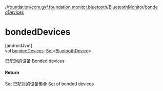 //[foundation](../../../index.md)/[com.gyf.foundation.monitor.bluetooth](../index.md)/[BluetoothMonitor](index.md)/[bondedDevices](bonded-devices.md)

# bondedDevices

[androidJvm]\
val [bondedDevices](bonded-devices.md): [Set](https://kotlinlang.org/api/core/kotlin-stdlib/kotlin.collections/-set/index.html)&lt;[BluetoothDevice](https://developer.android.com/reference/kotlin/android/bluetooth/BluetoothDevice.html)&gt;

已配对的设备 Bonded devices

#### Return

Set<BluetoothDevice> 已配对的设备集合     Set of bonded devices